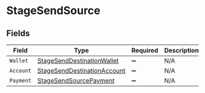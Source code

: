 # StageSendSource


## Fields

| Field                                                                                 | Type                                                                                  | Required                                                                              | Description                                                                           |
| ------------------------------------------------------------------------------------- | ------------------------------------------------------------------------------------- | ------------------------------------------------------------------------------------- | ------------------------------------------------------------------------------------- |
| `Wallet`                                                                              | [StageSendDestinationWallet](../../Models/Components/StageSendDestinationWallet.md)   | :heavy_minus_sign:                                                                    | N/A                                                                                   |
| `Account`                                                                             | [StageSendDestinationAccount](../../Models/Components/StageSendDestinationAccount.md) | :heavy_minus_sign:                                                                    | N/A                                                                                   |
| `Payment`                                                                             | [StageSendSourcePayment](../../Models/Components/StageSendSourcePayment.md)           | :heavy_minus_sign:                                                                    | N/A                                                                                   |